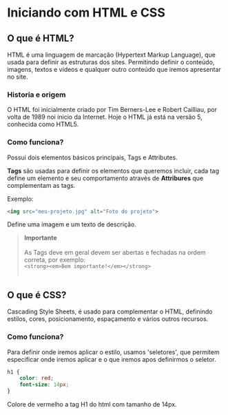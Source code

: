 # Iniciando com HTML e CSS

## O que é HTML?

HTML é uma linguagem de marcação (Hypertext Markup Language), que usada para definir as estruturas dos sites.
Permitindo definir o conteúdo, imagens, textos e vídeos e qualquer outro conteúdo que iremos apresentar no site.


### Historia e origem

O HTML foi inicialmente criado por Tim Berners-Lee e Robert Cailliau, por volta de 1989 noi inicio da Internet.
Hoje o HTML já está na versão 5, conhecida como HTML5.


### Como funciona?

Possui dois elementos básicos principais, Tags e Attributes.

**Tags** são usadas para definir os elementos que queremos incluir, cada tag define um elemento e seu comportamento através de **Attribures** que complementam as tags.

Exemplo:

```HTML 
<img src="meu-projeto.jpg" alt="Foto do projeto">
```
Define uma imagem e um texto de descrição.

> **Importante** <br /><br /> As Tags deve em geral devem ser abertas e fechadas na ordem correta, por exemplo: <br /> ``` <strong><em>Bem importante!</em></strong> ``` <br /><br />

## O que é CSS?

Cascading Style Sheets, é usado para complementar o HTML, definindo estilos, cores, posicionamento, espaçamento e vários outros recursos.  

### Como funciona?

Para definir onde iremos aplicar o estilo, usamos 'seletores', que permitem especificar onde iremos aplicar e o que iremos apos definirmos o seletor.

```CSS
h1 {
    color: red;
    font-size: 14px;
}
```
Colore de vermelho a tag H1 do html com tamanho de 14px.
